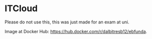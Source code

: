# ITCloud

Please do not use this, this was just made for an exam at uni.

Image at Docker Hub: <https://hub.docker.com/r/dalbitresb12/ebfunda>.
